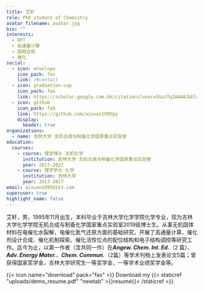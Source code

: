 ```yaml
---
title: 艾轩
role: PhD student of Chemistry
avatar_filename: avatar.jpg
bio: ""
interests:
  - DFT
  - 高通量计算
  - 固相合成
  - 催化
social:
  - icon: envelope
    icon_pack: fas
    link: /#contact
  - icon: graduation-cap
    icon_pack: fas
    link: https://scholar.google.com.hk/citations?user=5GaJfqIAAAAJ&hl=zh-CN&oi=ao
  - icon: github
    icon_pack: fab
    link: https://github.com/aixuan1995py
    display:
      header: true
organizations:
  - name: 吉林大学 无机合成与制备化学国家重点实验室
education:
  courses:
    - course: 理学博士 无机化学
      institution: 吉林大学 无机合成与制备化学国家重点实验室
      year: 2017-2022
    - course: 理学学士 化学
      institution: 吉林大学
      year: 2013-2017
email: aixuan1995@163.com
superuser: true
highlight_name: false
---
```

艾轩，男，1995年11月出生，本科毕业于吉林大学化学学院化学专业，现为吉林大学化学学院无机合成与制备化学国家重点实验室2019级博士生。从事无机固体材料在电催化水裂解，电催化氮气还原方面的基础研究，开展了高通量计算，催化剂设计合成、催化机制探索、催化活性位点的配位结构和电子结构调控等研究工作。迄今为止，以第一作者（含共同一作）在***Angew. Chem. Int. Ed.***（2 篇）、***Adv. Energy Mater.***、***Chem. Commun.***（2篇）等学术刊物上发表论文5篇；曾获得国家奖学金，吉林大学研究生一等奖学金，一等学术业绩奖学金等。

{{< icon name="download" pack="fas" >}} Download my {{< staticref "uploads/demo_resume.pdf" "newtab" >}}resumé{{< /staticref >}}.